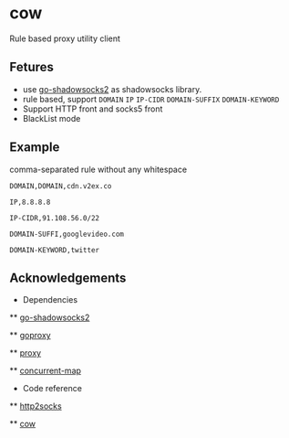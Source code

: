 # cow
Rule based proxy utility client

## Fetures
* use [go-shadowsocks2](https://github.com/shadowsocks/go-shadowsocks2) as shadowsocks library.
* rule based, support `DOMAIN` `IP` `IP-CIDR` `DOMAIN-SUFFIX` `DOMAIN-KEYWORD`
* Support HTTP front and socks5 front
* BlackList mode

## Example
comma-separated rule without any whitespace

`DOMAIN,DOMAIN,cdn.v2ex.co`

`IP,8.8.8.8`

`IP-CIDR,91.108.56.0/22`

`DOMAIN-SUFFI,googlevideo.com`

`DOMAIN-KEYWORD,twitter`

## Acknowledgements
* Dependencies

** [go-shadowsocks2](https://github.com/shadowsocks/go-shadowsocks2)

** [goproxy](github.com/elazarl/goproxy)

** [proxy](https://github.com/golang/net/tree/master/proxy)

** [concurrent-map](github.com/orcaman/concurrent-map)

* Code reference

** [http2socks](https://github.com/mischief/http2socks)

** [cow](https://github.com/cyfdecyf/cow)

